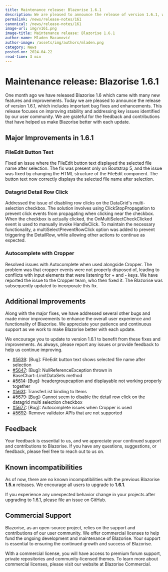 ```yaml
---
title: Maintenance release: Blazorise 1.6.1
description: We are pleased to announce the release of version 1.6.1, which includes important bug fixes and enhancements. This release focuses on improving stability and addressing key issues identified by our user community.
permalink: /news/release-notes/161
canonical: /news/release-notes/161
image-url: img/v161.png
image-title: Maintenance release: Blazorise 1.6.1
author-name: Mladen Macanović
author-image: /assets/img/authors/mladen.png
category: News
posted-on: 2024-04-22
read-time: 3 min
---
```


# Maintenance release: Blazorise 1.6.1

One month ago we have released Blazorise 1.6 which came with many new features and improvements. Today we are pleased to announce the release of version 1.6.1, which includes important bug fixes and enhancements. This release focuses on improving stability and addressing key issues identified by our user community. We are grateful for the feedback and contributions that have helped us make Blazorise better with each update.

## Major Improvements in 1.6.1

### FileEdit Button Text

Fixed an issue where the FileEdit button text displayed the selected file name after selection. The fix was present only on Bootstrap 5, and the issue was fixed by changing the HTML structure of the FileEdit component. The button text now correctly displays the selected file name after selection.

### Datagrid Detail Row Click

Addressed the issue of disabling row clicks on the DataGrid's multi-selection checkbox. The solution involves using ClickStopPropagation to prevent click events from propagating when clicking near the checkbox. When the checkbox is actually clicked, the OnMultiSelectCheckClicked event is used to manually invoke HandleClick. To maintain the necessary functionality, a multiSelectPreventRowClick option was added to prevent triggering the DetailRow, while allowing other actions to continue as expected.

### Autocomplete with Cropper

Resolved issues with Autocomplete when used alongside Cropper. The problem was that cropper events were not properly disposed of, leading to conflicts with input elements that were listening for + and - keys. We have reported the issue to the Cropper team, who then fixed it. The Blazorise was subsequently updated to incorporate this fix.

## Additional Improvements

Along with the major fixes, we have addressed several other bugs and made minor improvements to enhance the overall user experience and functionality of Blazorise. We appreciate your patience and continuous support as we work to make Blazorise better with each update.

We encourage you to update to version 1.6.1 to benefit from these fixes and improvements. As always, please report any issues or provide feedback to help us continue improving.

- [#5639](https://github.com/Megabit/Blazorise/issues/5639): [Bug]: FileEdit button text shows selected file name after selection
- [#5647](https://github.com/Megabit/Blazorise/issues/5647): [Bug]: NullReferenceException thrown in BaseChart::LimitDataSets method
- [#5614](https://github.com/Megabit/Blazorise/issues/5614): [Bug]: headergroupcaption and displayable not working properly together
- [#5631](https://github.com/Megabit/Blazorise/issues/5631): TransferList binding to Items
- [#5679](https://github.com/Megabit/Blazorise/issues/5679): [Bug]: Cannot seem to disable the detail row click on the datagrid multi selection checkbox
- [#5677](https://github.com/Megabit/Blazorise/issues/5677): [Bug]: Autocomplete issues when Cropper is used
- [#5692](https://github.com/Megabit/Blazorise/pull/5692): Remove validator APIs that are not supported

## Feedback

Your feedback is essential to us, and we appreciate your continued support and contributions to Blazorise. If you have any questions, suggestions, or feedback, please feel free to reach out to us on.

## Known incompatibilities

As of now, there are no known incompatibilities with the previous Blazorise **1.5.x** releases. We encourage all users to upgrade to **1.6.1**.

If you experience any unexpected behavior change in your projects after upgrading to 1.6.1, please file an issue on GitHub.

## Commercial Support

Blazorise, as an open-source project, relies on the support and contributions of our user community. We offer commercial licenses to help fund the ongoing development and maintenance of Blazorise. Your support is essential to ensuring the continued growth and success of Blazorise.

With a commercial license, you will have access to premium forum support, private repositories and community-licensed themes. To learn more about commercial licenses, please visit our website at Blazorise Commercial.
